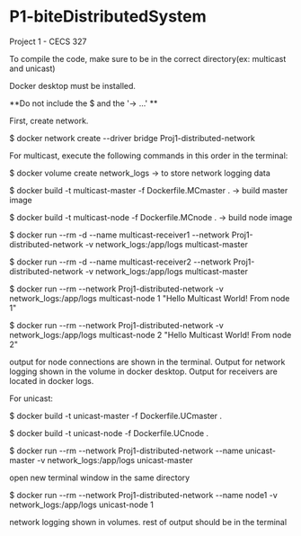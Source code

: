 # P1-biteDistributedSystem
Project 1 - CECS 327

To compile the code, make sure to be in the correct directory(ex: multicast and unicast)

Docker desktop must be installed.

**Do not include the $ and the '-> ...' **

First, create network.

$ docker network create --driver bridge Proj1-distributed-network

For multicast, execute the following commands in this order in the terminal:

$ docker volume create network_logs -> to store network logging data

$ docker build -t multicast-master -f Dockerfile.MCmaster . -> build master image

$ docker build -t multicast-node -f Dockerfile.MCnode . -> build node image

$ docker run --rm -d --name multicast-receiver1 --network Proj1-distributed-network -v network_logs:/app/logs multicast-master

$ docker run --rm -d --name multicast-receiver2 --network Proj1-distributed-network -v network_logs:/app/logs multicast-master

$ docker run --rm --network Proj1-distributed-network -v network_logs:/app/logs multicast-node 1 "Hello Multicast World! From node 1"

$ docker run --rm --network Proj1-distributed-network -v network_logs:/app/logs multicast-node 2 "Hello Multicast World! From node 2"


output for node connections are shown in the terminal. Output for network logging shown in the volume in docker desktop. Output for receivers are located in docker logs.

For unicast:

$ docker build -t unicast-master -f Dockerfile.UCmaster .

$ docker build -t unicast-node -f Dockerfile.UCnode .

$ docker run --rm  --network Proj1-distributed-network --name unicast-master -v network_logs:/app/logs unicast-master

open new terminal window in the same directory

$ docker run --rm  --network Proj1-distributed-network --name node1 -v network_logs:/app/logs unicast-node 1

network logging shown in volumes. rest of output should be in the terminal







